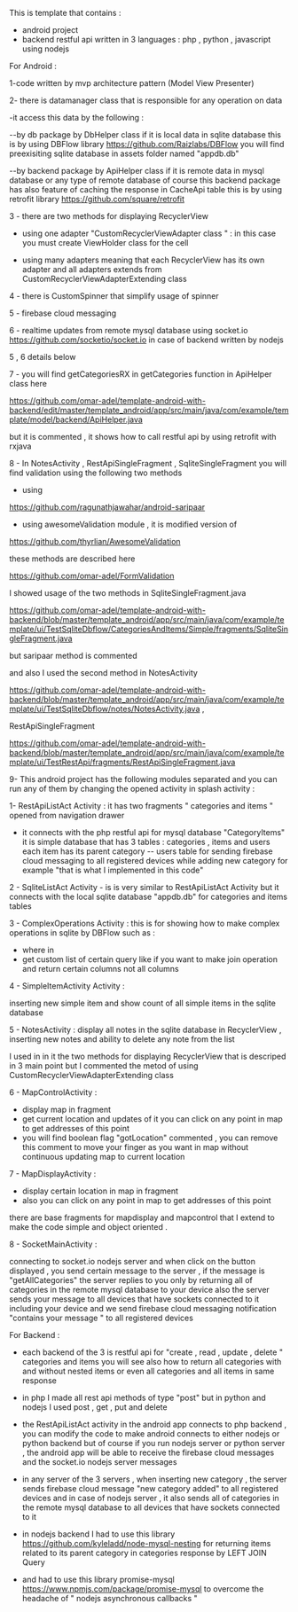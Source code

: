 ﻿This is template that contains :
- android project 
- backend restful api written in 3 languages : php , python , javascript using nodejs 

For Android :

1-code written by mvp architecture pattern (Model View Presenter) 

2- there is datamanager class that is responsible for any operation on data 

-it access this data by the following :

--by db package by DbHelper class if it is local data in sqlite database 
this is by using DBFlow library
https://github.com/Raizlabs/DBFlow
you will find preexisiting sqlite database in assets folder named "appdb.db" 

--by  backend package by ApiHelper class if it is remote data in mysql database or any type of remote database of course
this backend package has also feature of caching the response in CacheApi table
this is by using retrofit library
https://github.com/square/retrofit

3 - there are two methods for displaying RecyclerView

- using one adapter "CustomRecyclerViewAdapter class " :
in this case you must create ViewHolder class for the cell 

- using many adapters meaning that each RecyclerView has its own adapter 
and all adapters extends from CustomRecyclerViewAdapterExtending class

4 - there is CustomSpinner that simplify usage of spinner

5 - firebase cloud messaging 

6 - realtime updates from remote mysql database using socket.io 
https://github.com/socketio/socket.io 
in case of backend written by nodejs

5 , 6 details below

7 - you will find getCategoriesRX in getCategories function in ApiHelper class here

https://github.com/omar-adel/template-android-with-backend/edit/master/template_android/app/src/main/java/com/example/template/model/backend/ApiHelper.java

but it is commented
, it shows how to call restful api by using retrofit with rxjava 

8 - In NotesActivity , RestApiSingleFragment , SqliteSingleFragment 
 you will find validation using the following two methods

- using 

https://github.com/ragunathjawahar/android-saripaar

- using awesomeValidation module , it is modified version of 

https://github.com/thyrlian/AwesomeValidation

these methods are  described here

https://github.com/omar-adel/FormValidation

I showed usage of the two methods in SqliteSingleFragment.java

https://github.com/omar-adel/template-android-with-backend/blob/master/template_android/app/src/main/java/com/example/template/ui/TestSqliteDbflow/CategoriesAndItems/Simple/fragments/SqliteSingleFragment.java

but saripaar method is commented

and also I used the second method in NotesActivity 

https://github.com/omar-adel/template-android-with-backend/blob/master/template_android/app/src/main/java/com/example/template/ui/TestSqliteDbflow/notes/NotesActivity.java
,

RestApiSingleFragment

https://github.com/omar-adel/template-android-with-backend/blob/master/template_android/app/src/main/java/com/example/template/ui/TestRestApi/fragments/RestApiSingleFragment.java



9- This android project has the following modules separated and you can run any of them by changing the opened activity in splash activity :

1- RestApiListAct Activity : it has two fragments " categories and items " opened from navigation drawer
- it connects with the php restful api for  mysql database "CategoryItems" 
it is simple database that has 3 tables : categories , items and  users
each item has its parent category 
-- users table for sending firebase cloud messaging to all registered devices 
while adding new category for example "that is what I implemented in this code"

2 - SqliteListAct Activity - is is very similar to RestApiListAct Activity but it connects with the local sqlite database "appdb.db"
for categories and items tables

3 - ComplexOperations Activity : this is for showing how to make complex operations in sqlite by DBFlow
such as : 
- where in  
- get custom list of certain query like if you want to make join operation and return certain columns not all columns

4 - SimpleItemActivity Activity :

inserting new simple item and show count of all simple items in the sqlite database

5 - NotesActivity : display all notes in the sqlite database  in RecyclerView , inserting new notes  and ability to delete any note from the list

I used in in it the two methods for displaying RecyclerView that  is descriped in 3 main point 
but I commented the metod of using CustomRecyclerViewAdapterExtending class

6 - MapControlActivity : 

- display map in fragment 
- get current location and updates of it
you can click on any point in map to get addresses of this point
- you will find boolean flag "gotLocation" commented , you can remove this comment to move your finger 
as you want in map without continuous updating map to current location

7 - MapDisplayActivity :

- display certain location in map in fragment 
- also you can click on any point in map to get addresses of this point

there are base fragments for mapdisplay and mapcontrol that I extend to make the code simple and object oriented .

8 - SocketMainActivity :

connecting to socket.io nodejs server and when click on the button displayed , you send certain message to the server
 , if the message is "getAllCategories"  the server replies to you only 
 by returning all of categories in the remote mysql database to your device
 also the server sends your message to all devices that have sockets connected to it including your device
 and we send firebase cloud messaging notification "contains your message " to all registered devices 



For Backend :

- each backend of the 3 is restful api for "create , read , update , delete " categories and items 
you will see also how to return all categories with and without nested items or even all categories and all items in same response

- in php I made all rest api methods of type "post" but in python and nodejs
I used post , get , put and delete

- the RestApiListAct activity in the android app connects to php backend , you can modify the code to make android connects to either nodejs or python backend
but of course if you run nodejs server or python server , the android app will be able to receive 
the firebase cloud messages and the socket.io nodejs server messages

- in any server of the 3 servers , when inserting new category , the server sends firebase cloud message "new category added" to all registered devices
and in case of nodejs server , it also sends all of categories in the remote mysql database to all devices that have sockets connected to it 


- in nodejs backend
I had to use this library
https://github.com/kyleladd/node-mysql-nesting
for returning items related to its parent category in categories response by LEFT JOIN Query

- and had to use  this library
promise-mysql
https://www.npmjs.com/package/promise-mysql
to overcome the headache of " nodejs asynchronous callbacks "

  
